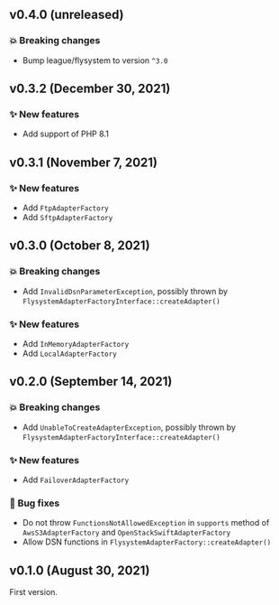 ## v0.4.0 (unreleased)

### 💥 Breaking changes

* Bump league/flysystem to version `^3.0`

## v0.3.2 (December 30, 2021)

### ✨ New features

* Add support of PHP 8.1

## v0.3.1 (November 7, 2021)

### ✨ New features

* Add `FtpAdapterFactory`
* Add `SftpAdapterFactory`

## v0.3.0 (October 8, 2021)

### 💥 Breaking changes

* Add `InvalidDsnParameterException`, possibly thrown by `FlysystemAdapterFactoryInterface::createAdapter()`

### ✨ New features

* Add `InMemoryAdapterFactory`
* Add `LocalAdapterFactory`

## v0.2.0 (September 14, 2021)

### 💥 Breaking changes

* Add `UnableToCreateAdapterException`, possibly thrown by `FlysystemAdapterFactoryInterface::createAdapter()`

### ✨ New features

* Add `FailoverAdapterFactory`

### 🐛 Bug fixes

* Do not throw `FunctionsNotAllowedException` in `supports` method of `AwsS3AdapterFactory` and `OpenStackSwiftAdapterFactory`
* Allow DSN functions in `FlysystemAdapterFactory::createAdapter()`

## v0.1.0 (August 30, 2021)

First version.
